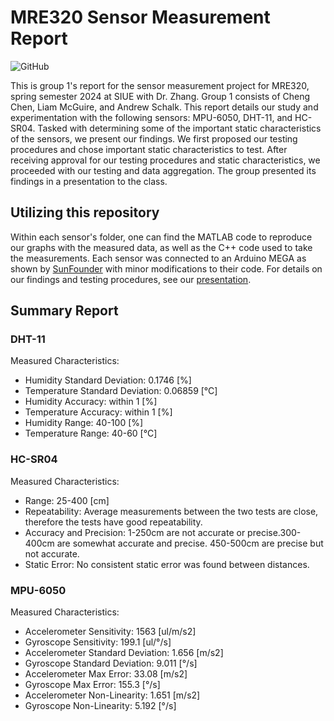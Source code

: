 # MRE320 Sensor Measurement Report
<p>
  <img alt="GitHub" src="https://img.shields.io/github/license/andrewschalk/MRE320-Sensor-Measurement-Report"/>
</p>
This is group 1's report for the sensor measurement project for MRE320, spring semester 2024 at SIUE with Dr. Zhang. Group 1 consists of Cheng Chen, Liam McGuire, and Andrew Schalk. This report details our study and experimentation with the following sensors: MPU-6050, DHT-11, and HC-SR04. Tasked with determining some of the important static characteristics of the sensors, we present our findings. We first proposed our testing procedures and chose important static characteristics to test. After receiving approval for our testing procedures and static characteristics, we proceeded with our testing and data aggregation. The group presented its findings in a presentation to the class. 

## Utilizing this repository
Within each sensor's folder, one can find the MATLAB code to reproduce our graphs with the measured data, as well as the C++ code used to take the measurements. Each sensor was connected to an Arduino MEGA as shown by [SunFounder](https://docs.sunfounder.com/projects/vincent-kit/en/latest/) with minor modifications to their code. For details on our findings and testing procedures, see our [presentation](/presentation.pdf).

## Summary Report

### DHT-11
Measured Characteristics:
* Humidity Standard Deviation:    0.1746 [%]
* Temperature Standard Deviation: 0.06859 [°C]
* Humidity Accuracy:    within 1 [%]
* Temperature Accuracy: within 1 [%]
* Humidity Range:    40-100 [%]
* Temperature Range: 40-60 [°C]
### HC-SR04
Measured Characteristics:
* Range: 25-400 [cm]
* Repeatability: Average measurements between​ the two tests are close, therefore the tests have good ​repeatability​.
* Accuracy and Precision: 1-250cm are not accurate or precise.​ 300-400cm are somewhat accurate and precise.​ 450-500cm are precise but not accurate.
* Static Error: No consistent static error was found between distances.
### MPU-6050
Measured Characteristics:
* Accelerometer Sensitivity: 1563 [ul/m/s2]
* Gyroscope Sensitivity:     199.1 [ul/°/s]
* Accelerometer Standard Deviation: 1.656 [m/s2]
* Gyroscope Standard Deviation: 9.011 [°/s]
* Accelerometer Max Error: 33.08 [m/s2]
* Gyroscope Max Error: 155.3 [°/s]
* Accelerometer Non-Linearity: 1.651 [m/s2]
* Gyroscope Non-Linearity: 5.192 [°/s] 
